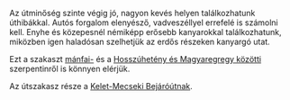 Az útminőség szinte végig jó, nagyon kevés helyen találkozhatunk úthibákkal. Autós forgalom elenyésző, vadveszéllyel errefelé is számolni kell. Enyhe és közepesnél némiképp erősebb kanyarokkal találkozhatunk, miközben igen haladósan szelhetjük az erdős részeken kanyargó utat.

Ezt a szakaszt [mánfai-](#Manfa) és a [Hosszúhetény és Magyaregregy közötti](#HosszuhetenyMagyaregregy) szerpentinről is könnyen elérjük.

Az útszakasz része a [Kelet-Mecseki Bejáróútnak](#KeletMecsek).